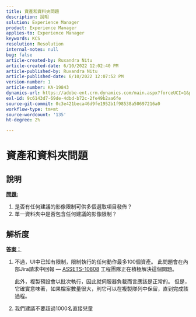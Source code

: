 ```yaml
---
title: 資產和資料夾問題
description: 說明
solution: Experience Manager
product: Experience Manager
applies-to: Experience Manager
keywords: KCS
resolution: Resolution
internal-notes: null
bug: false
article-created-by: Ruxandra Nitu
article-created-date: 6/10/2022 12:02:40 PM
article-published-by: Ruxandra Nitu
article-published-date: 6/10/2022 12:07:52 PM
version-number: 1
article-number: KA-19843
dynamics-url: https://adobe-ent.crm.dynamics.com/main.aspx?forceUCI=1&pagetype=entityrecord&etn=knowledgearticle&id=8085a936-b5e8-ec11-bb3c-000d3a3b17fa
exl-id: 9c6143d7-69de-4dbd-b72c-2fe49b2aa6fe
source-git-commit: 0c3e421beca46d9fe1952b1f98538a50697216a0
workflow-type: tm+mt
source-wordcount: '135'
ht-degree: 2%

---
```


# 資產和資料夾問題

## 說明

<b><u>問題:</u></b>
1. 是否有任何建議的影像限制可供多個選取項目發佈？
2. 單一資料夾中是否包含任何建議的影像限制？

## 解析度


<b><u>答案：</u></b>

1. 不過，UI中已知有限制，限制執行的任何動作最多100個資產。 此問題會在內部Jira請求中回報 —  [ASSETS-10808](https://jira.corp.adobe.com/browse/ASSETS-10808) 工程團隊正在積極解決這個問題。

   此外，複製預設會以批次執行，因此就伺服器負載而言應該是正常的。 但是，它確實意味著，如果檔案數量很大，則它可以在複製隊列中保留，直到完成該過程。

2. 我們建議不要超過1000名直接兒童
